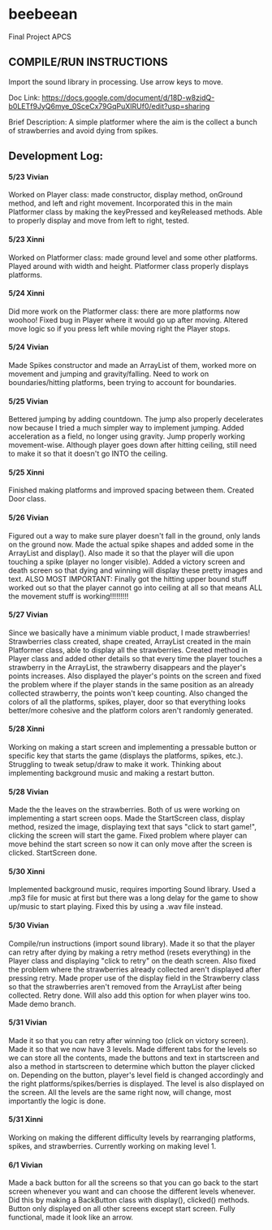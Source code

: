 # beebeean
Final Project APCS

## COMPILE/RUN INSTRUCTIONS
Import the sound library in processing. Use arrow keys to move.

Doc Link:
https://docs.google.com/document/d/18D-w8zidQ-b0LETf9JyQ6mye_0SceCx79GqPuXIRUf0/edit?usp=sharing

Brief Description:
A simple platformer where the aim is the collect a bunch of strawberries and avoid dying from spikes.

## Development Log:

#### 5/23 Vivian
Worked on Player class: made constructor, display method, onGround method, and left and right movement.
Incorporated this in the main Platformer class by making the keyPressed and keyReleased methods. Able to properly display and move from left to right, tested.

#### 5/23 Xinni
Worked on Platformer class: made ground level and some other platforms. Played around with width and height. Platformer class properly displays platforms.  

#### 5/24 Xinni
Did more work on the Platformer class: there are more platforms now woohoo!
Fixed bug in Player where it would go up after moving. Altered move logic so if you press left while moving right the Player stops.

#### 5/24 Vivian
Made Spikes constructor and made an ArrayList of them, worked more on movement and jumping and gravity/falling. Need to work on boundaries/hitting platforms, been trying to account for boundaries.

#### 5/25 Vivian
Bettered jumping by adding countdown. The jump also properly decelerates now because I tried a much simpler way to implement jumping. Added acceleration as a field, no longer using gravity. Jump properly working movement-wise. Although player goes down after hitting ceiling, still need to make it so that it doesn't go INTO the ceiling.

#### 5/25 Xinni
Finished making platforms and improved spacing between them. Created Door class.

#### 5/26 Vivian
Figured out a way to make sure player doesn't fall in the ground, only lands on the ground now. Made the actual spike shapes and added some in the ArrayList and display(). Also made it so that the player will die upon touching a spike (player no longer visible). Added a victory screen and death screen so that dying and winning will display these pretty images and text. ALSO MOST IMPORTANT: Finally got the hitting upper bound stuff worked out so that the player cannot go into ceiling at all so that means ALL the movement stuff is working!!!!!!!!!

#### 5/27 Vivian
Since we basically have a minimum viable product, I made strawberries! Strawberries class created, shape created, ArrayList created in the main Platformer class, able to display all the strawberries. Created method in Player class and added other details so that every time the player touches a strawberry in the ArrayList, the strawberry disappears and the player's points increases. Also displayed the player's points on the screen and fixed the problem where if the player stands in the same position as an already collected strawberry, the points won't keep counting. Also changed the colors of all the platforms, spikes, player, door so that everything looks better/more cohesive and the platform colors aren't randomly generated.

#### 5/28 Xinni
Working on making a start screen and implementing a pressable button or specific key that starts the game (displays the platforms, spikes, etc.). Struggling to tweak setup/draw to make it work. Thinking about implementing background music and making a restart button.

#### 5/28 Vivian
Made the the leaves on the strawberries. Both of us were working on implementing a start screen oops. Made the StartScreen class, display method, resized the image, displaying text that says "click to start game!", clicking the screen will start the game. Fixed problem where player can move behind the start screen so now it can only move after the screen is clicked. StartScreen done.

#### 5/30 Xinni
Implemented background music, requires importing Sound library. Used a .mp3 file for music at first but there was a long delay for the game to show up/music to start playing. Fixed this by using a .wav file instead.   

#### 5/30 Vivian
Compile/run instructions (import sound library). Made it so that the player can retry after dying by making a retry method (resets everything) in the Player class and displaying "click to retry" on the death screen. Also fixed the problem where the strawberries already collected aren't displayed after pressing retry. Made proper use of the display field in the Strawberry class so that the strawberries aren't removed from the ArrayList after being collected. Retry done. Will also add this option for when player wins too. Made demo branch.

#### 5/31 Vivian
Made it so that you can retry after winning too (click on victory screen). Made it so that we now have 3 levels. Made different tabs for the levels so we can store all the contents, made the buttons and text in startscreen and also a method in startscreen to determine which button the player clicked on. Depending on the button, player's level field is changed accordingly and the right platforms/spikes/berries is displayed. The level is also displayed on the screen. All the levels are the same right now, will change, most importantly the logic is done.

#### 5/31 Xinni
Working on making the different difficulty levels by rearranging platforms, spikes, and strawberries. Currently working on making level 1.

#### 6/1 Vivian
Made a back button for all the screens so that you can go back to the start screen whenever you want and can choose the different levels whenever. Did this by making a BackButton class with display(), clicked() methods. Button only displayed on all other screens except start screen. Fully functional, made it look like an arrow.
